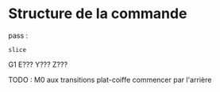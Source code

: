 # Structure de la commande 

pass :
	
	slice
		


G1 E??? Y??? Z???



TODO :
M0 aux transitions plat-coiffe
commencer par l'arrière
